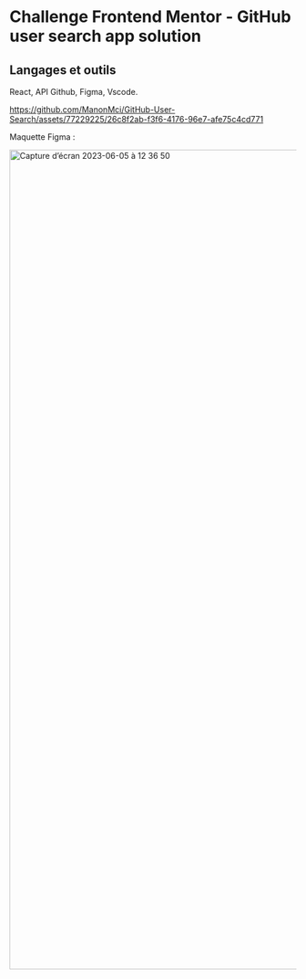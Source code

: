 # Challenge Frontend Mentor - GitHub user search app solution

## Langages et outils
React, API Github, Figma, Vscode.



https://github.com/ManonMci/GitHub-User-Search/assets/77229225/26c8f2ab-f3f6-4176-96e7-afe75c4cd771




Maquette Figma :

<img width="1436" alt="Capture d’écran 2023-06-05 à 12 36 50" src="https://github.com/ManonMci/GitHub-User-Search/assets/77229225/f360fa31-46c5-49b2-932a-dd42d461009b">
